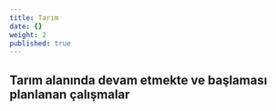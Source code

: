 ```yaml
---
title: Tarım
date: {}
weight: 2
published: true
---
```

## Tarım alanında devam etmekte ve başlaması planlanan çalışmalar


